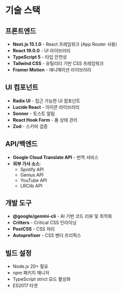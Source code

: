 # 기술 스택

## 프론트엔드
- **Next.js 15.1.0** - React 프레임워크 (App Router 사용)
- **React 19.0.0** - UI 라이브러리
- **TypeScript 5** - 타입 안전성
- **Tailwind CSS** - 유틸리티 기반 CSS 프레임워크
- **Framer Motion** - 애니메이션 라이브러리

## UI 컴포넌트
- **Radix UI** - 접근 가능한 UI 컴포넌트
- **Lucide React** - 아이콘 라이브러리
- **Sonner** - 토스트 알림
- **React Hook Form** - 폼 상태 관리
- **Zod** - 스키마 검증

## API/백엔드
- **Google Cloud Translate API** - 번역 서비스
- **외부 가사 소스**:
  - Spotify API
  - Genius API
  - YouTube API
  - LRClib API

## 개발 도구
- **@google/gemini-cli** - AI 기반 코드 리뷰 및 최적화
- **Critters** - Critical CSS 인라이닝
- **PostCSS** - CSS 처리
- **Autoprefixer** - CSS 벤더 프리픽스

## 빌드 설정
- Node.js 20+ 필요
- npm 패키지 매니저
- TypeScript strict 모드 활성화
- ES2017 타겟